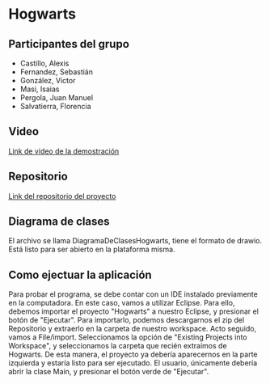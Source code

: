 # Hogwarts
 
## Participantes del grupo
- Castillo, Alexis
- Fernandez, Sebastián
- González, Victor
- Masi, Isaias
- Pergola, Juan Manuel
- Salvatierra, Florencia

## Video
[Link de video de la demostración](https://drive.google.com/drive/folders/1nZLOFjVlc7VoYF13zhP4IL-uucW3ix3t?usp=drive_link)

## Repositorio
[Link del repositorio del proyecto](https://github.com/SebFernandez/Hogwarts)

## Diagrama de clases
El archivo se llama DiagramaDeClasesHogwarts, tiene el formato de drawio. Está listo para ser abierto en la plataforma misma.

## Como ejectuar la aplicación
Para probar el programa, se debe contar con un IDE instalado previamente en la computadora. En este caso, vamos a utilizar Eclipse. Para ello, debemos importar el proyecto "Hogwarts" a nuestro Eclipse, y presionar el botón de "Ejecutar".
Para importarlo, podemos descargarnos el zip del Repositorio y extraerlo en la carpeta de nuestro workspace. Acto seguido, vamos a File/import. Seleccionamos la opción de "Existing Projects into Workspace", y seleccionamos la carpeta que recién extraímos de Hogwarts.
De esta manera, el proyecto ya debería aparecernos en la parte izquierda y estaría listo para ser ejecutado. El usuario, únicamente debería abrir la clase Main, y presionar el botón verde de "Ejecutar".
